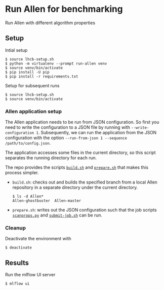 # Run Allen for benchmarking

Run Allen with different algorithm properties

## Setup

Intial setup
```
$ source lhcb-setup.sh
$ python -m virtualenv --prompt run-allen venv
$ source venv/bin/activate
$ pip install -U pip
$ pip install -r requirements.txt
```

Setup for subsequent runs
```
$ source lhcb-setup.sh
$ source venv/bin/activate
```

### Allen application setup

The Allen application needs to be run from JSON configuration.  So
first you need to write the configuration to a JSON file by running
with `--write-configuration 1`.  Subsequently, we can run the
application from the JSON configuration with the option
`--run-from-json 1 --sequence /path/to/config.json`.

The application accesses some files in the current directory, so this
script separates the running directory for each run.

The repo provides the scripts [`build.sh`](./build.sh) and
[`prepare.sh`](./prepare.sh) that makes this process simpler.

- `build.sh`: checks out and builds the specified branch from a local
  Allen repository in a separate directory under the current
  directory.
  ```
  $ ls -d Allen*
  Allen-ghostbuster  Allen-master
  ```

- `prepare.sh`: writes out the JSON configuration such that the job
  scripts [`scanprops.py`](./scanprops.py) and
  [`submit-job.sh`](./submit-job.sh) can be run.

### Cleanup

Deactivate the environment with
```
$ deactivate
```

## Results

Run the mlflow UI server
```
$ mlflow ui
```
